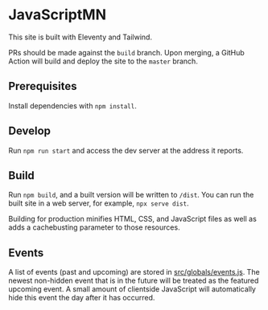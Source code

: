 # JavaScriptMN

This site is built with Eleventy and Tailwind.

PRs should be made against the `build` branch. Upon merging, a GitHub Action will build and deploy the site to the `master` branch.

## Prerequisites

Install dependencies with `npm install`.

## Develop

Run `npm run start` and access the dev server at the address it reports.

## Build

Run `npm build`, and a built version will be written to `/dist`. You can run the built site in a web server, for example, `npx serve dist`.

Building for production minifies HTML, CSS, and JavaScript files as well as adds a cachebusting parameter to those resources.

## Events

A list of events (past and upcoming) are stored in [src/globals/events.js](src/globals/events.js). The newest non-hidden event that is in the future will be treated as the featured upcoming event. A small amount of clientside JavaScript will automatically hide this event the day after it has occurred.

